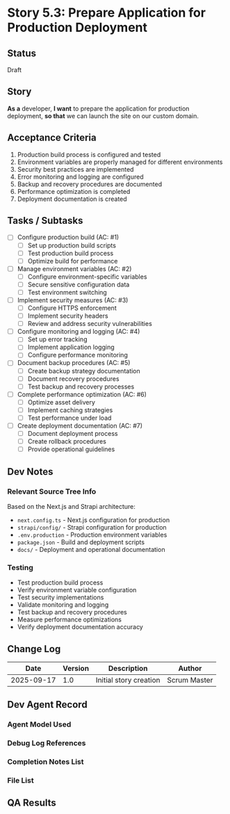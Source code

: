 # Story 5.3: Prepare Application for Production Deployment

## Status

Draft

## Story

**As a** developer,
**I want** to prepare the application for production deployment,
**so that** we can launch the site on our custom domain.

## Acceptance Criteria

1. Production build process is configured and tested
2. Environment variables are properly managed for different environments
3. Security best practices are implemented
4. Error monitoring and logging are configured
5. Backup and recovery procedures are documented
6. Performance optimization is completed
7. Deployment documentation is created

## Tasks / Subtasks

- [ ] Configure production build (AC: #1)
  - [ ] Set up production build scripts
  - [ ] Test production build process
  - [ ] Optimize build for performance
- [ ] Manage environment variables (AC: #2)
  - [ ] Configure environment-specific variables
  - [ ] Secure sensitive configuration data
  - [ ] Test environment switching
- [ ] Implement security measures (AC: #3)
  - [ ] Configure HTTPS enforcement
  - [ ] Implement security headers
  - [ ] Review and address security vulnerabilities
- [ ] Configure monitoring and logging (AC: #4)
  - [ ] Set up error tracking
  - [ ] Implement application logging
  - [ ] Configure performance monitoring
- [ ] Document backup procedures (AC: #5)
  - [ ] Create backup strategy documentation
  - [ ] Document recovery procedures
  - [ ] Test backup and recovery processes
- [ ] Complete performance optimization (AC: #6)
  - [ ] Optimize asset delivery
  - [ ] Implement caching strategies
  - [ ] Test performance under load
- [ ] Create deployment documentation (AC: #7)
  - [ ] Document deployment process
  - [ ] Create rollback procedures
  - [ ] Provide operational guidelines

## Dev Notes

### Relevant Source Tree Info
Based on the Next.js and Strapi architecture:
- `next.config.ts` - Next.js configuration for production
- `strapi/config/` - Strapi configuration for production
- `.env.production` - Production environment variables
- `package.json` - Build and deployment scripts
- `docs/` - Deployment and operational documentation

### Testing
- Test production build process
- Verify environment variable configuration
- Test security implementations
- Validate monitoring and logging
- Test backup and recovery procedures
- Measure performance optimizations
- Verify deployment documentation accuracy

## Change Log

| Date | Version | Description | Author |
| ---- | ------- | ----------- | ------ |
| 2025-09-17 | 1.0 | Initial story creation | Scrum Master |

## Dev Agent Record

### Agent Model Used

### Debug Log References

### Completion Notes List

### File List

## QA Results